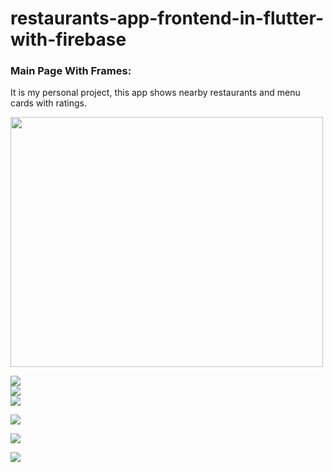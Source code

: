 # restaurants-app-frontend-in-flutter-with-firebase
<h3>Main Page With Frames:</h3>

<p>It is my personal project, this app shows nearby restaurants and menu cards with ratings.<p/>



<img src="Screenshot_2021-01-10-16-53-30-18.jpg" height="400px" width="500px"><br />

<img src="Screenshot_2021-01-10-16-53-20-46.jpg" ><br />
<img src="Screenshot_2021-01-10-16-53-14-54.jpg" ><br />
<img src="Screenshot_2021-01-10-16-53-09-94.jpg" ><br />

<img src="Screenshot_2021-01-10-16-52-52-97.jpg" ><br />

<img src="Screenshot_2021-01-10-16-52-31-74.jpg" ><br />

<img src="Screenshot_2021-01-10-16-52-19-50.jpg" ><br />

